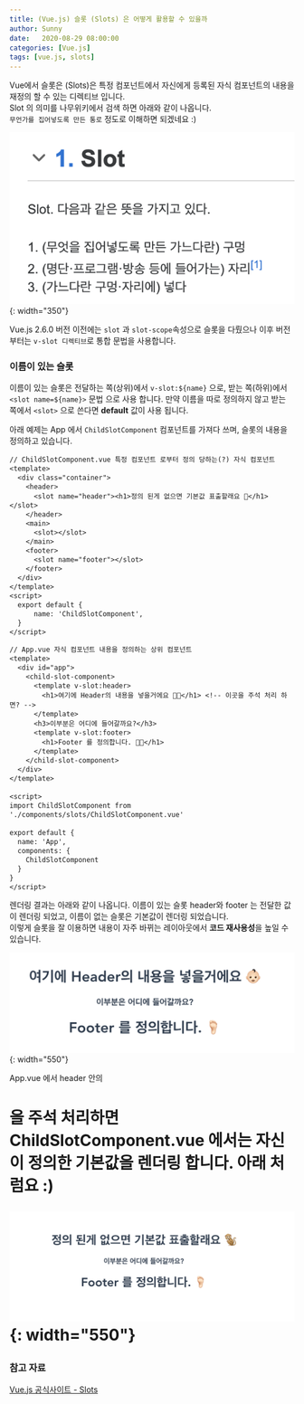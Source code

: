 ```yaml
---
title: (Vue.js) 슬롯 (Slots) 은 어떻게 활용할 수 있을까
author: Sunny
date:   2020-08-29 08:00:00
categories: [Vue.js]
tags: [vue.js, slots]
---
```


Vue에서 슬롯은 (Slots)은 특정 컴포넌트에서 자신에게 등록된 자식 컴포넌트의 내용을 재정의 할 수 있는 디렉티브 입니다. <br/>
Slot 의 의미를 나무위키에서 검색 하면 아래와 같이 나옵니다. <br />
`무언가를 집어넣도록 만든 통로` 정도로 이해하면 되겠네요 :)

![Slot 나무위키](/assets/post/0830-slots-wiki.png){: width="350"}


Vue.js 2.6.0 버전 이전에는 `slot` 과 `slot-scope`속성으로 슬롯을 다뤘으나 이후 버전부터는 `v-slot 디렉티브`로 통합 문법을 사용합니다.

### 이름이 있는 슬롯
이름이 있는 슬롯은 전달하는 쪽(상위)에서 `v-slot:${name}` 으로, 받는 쪽(하위)에서 `<slot name=${name}>` 문법 으로 사용 합니다.
만약 이름을 따로 정의하지 않고 받는 쪽에서 `<slot>` 으로 쓴다면 **default** 값이 사용 됩니다.<br />

아래 예제는 App 에서 `ChildSlotComponent` 컴포넌트를 가져다 쓰며, 슬롯의 내용을 정의하고 있습니다.

```vue
// ChildSlotComponent.vue 특정 컴포넌트 로부터 정의 당하는(?) 자식 컴포넌트
<template>
  <div class="container">
    <header>
      <slot name="header"><h1>정의 된게 없으면 기본값 표출할래요 🐒</h1></slot>
    </header>
    <main>
      <slot></slot>
    </main>
    <footer>
      <slot name="footer"></slot>
    </footer>
  </div>
</template>
<script>
  export default {
      name: 'ChildSlotComponent',
  }
</script>

```

```vue
// App.vue 자식 컴포넌트 내용을 정의하는 상위 컴포넌트 
<template>
  <div id="app">
    <child-slot-component>
      <template v-slot:header>
        <h1>여기에 Header의 내용을 넣을거에요 👶🏻</h1> <!-- 이곳을 주석 처리 하면? -->
      </template>
      <h3>이부분은 어디에 들어갈까요?</h3>
      <template v-slot:footer>
        <h1>Footer 를 정의합니다. 🦶🏻</h1>
      </template>
    </child-slot-component>
  </div>
</template>

<script>
import ChildSlotComponent from './components/slots/ChildSlotComponent.vue'

export default {
  name: 'App',
  components: {
    ChildSlotComponent
  }
}
</script>
```

렌더링 결과는 아래와 같이 나옵니다. 이름이 있는 슬롯 header와 footer 는 전달한 값이 렌더링 되었고,
이름이 없는 슬롯은 기본값이 렌더링 되었습니다. <br/>
이렇게 슬롯을 잘 이용하면 내용이 자주 바뀌는 레이아웃에서 **코드 재사용성**을 높일 수 있습니다.

![Named Slots 렌더링 결과](/assets/post/0830-slots-named-result.png){: width="550"}

App.vue 에서 header 안의 <h1> 을 주석 처리하면 ChildSlotComponent.vue 에서는 자신이 정의한 기본값을 렌더링 합니다.
아래 처럼요 :)

![Named Slots 렌더링 결과](/assets/post/0830-slots-named-result-default.png){: width="550"}


### 참고 자료
[Vue.js 공식사이트 - Slots](https://kr.vuejs.org/v2/guide/components-slots.html?#%EC%8A%AC%EB%A1%AF%EC%97%90-%EB%93%A4%EC%96%B4%EA%B0%80%EB%8A%94-%EB%82%B4%EC%9A%A9-Slot-Content)
